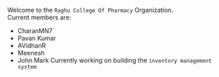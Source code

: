 Welcome to the `Raghu College Of Pharmacy` Organization.\
Current members are:
- CharanMN7
- Pavan Kumar
- AVidhanR
- Meenesh
- John Mark
Currently working on building the `inventory management system`
